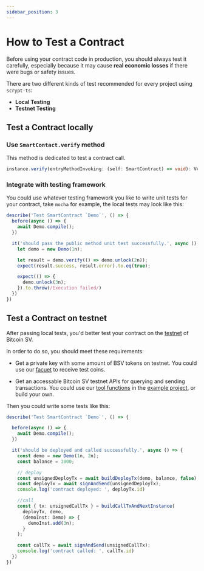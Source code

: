 ```yaml
---
sidebar_position: 3
---
```


# How to Test a Contract

Before using your contract code in production, you should always test it carefully, especially because it may cause **real economic losses** if there were bugs or safety issues.

There are two different kinds of test recommended for every project using `scrypt-ts`:

* **Local Testing**
* **Testnet Testing**

## Test a Contract locally



### Use `SmartContact.verify` method

This method is dedicated to test a contract call.

```ts
instance.verify(entryMethodInvoking: (self: SmartContract) => void): VerifyResult
```

### Integrate with testing framework

You could use whatever testing framework you like to write unit tests for your contract, take `mocha` for example, the local tests may look like this:

```js
describe('Test SmartContract `Demo`', () => {
  before(async () => {
    await Demo.compile();
  })

  it('should pass the public method unit test successfully.', async () => {
    let demo = new Demo(1n);

    let result = demo.verify(() => demo.unlock(2n));
    expect(result.success, result.error).to.eq(true);

    expect(() => {
      demo.unlock(3n);
    }).to.throw(/Execution failed/)
  })
})
```

## Test a Contract on testnet

After passing local tests, you'd better test your contract on the [testnet](https://test.whatsonchain.com/) of Bitcoin SV.

In order to do so, you should meet these requirements:

* Get a private key with some amount of BSV tokens on testnet. You could use our [facuet](https://scrypt.io/#faucet) to receive test coins.

* Get an accessable Bitcoin SV testnet APIs for querying and sending transactions. You could use our [tool functions](https://github.com/sCrypt-Inc/scrypt-ts-example/blob/master/txHelper.ts) in the [example project](https://github.com/sCrypt-Inc/scrypt-ts-example), or build your own. 

Then you could write some tests like this:

```ts
describe('Test SmartContract `Demo`', () => {

  before(async () => {
    await Demo.compile();
  })

  it('should be deployed and called successfully.', async () => {
    const demo = new Demo(1n, 2n);
    const balance = 1000;

    // deploy
    const unsignedDeployTx = await buildDeployTx(demo, balance, false);
    const deployTx = await signAndSend(unsignedDeployTx);
    console.log('contract deployed: ', deployTx.id)

    //call
    const { tx: unsignedCallTx } = buildCallTxAndNextInstance(
      deployTx, demo, 
      (demoInst: Demo) => {
        demoInst.add(3n);
      }
    );

    const callTx = await signAndSend(unsignedCallTx);
    console.log('contract called: ', callTx.id)
  })
})
```



